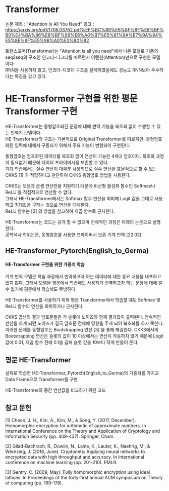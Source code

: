 # Transformer
논문 제목 : "Attention Is All You Need" 링크 : https://arxiv.org/pdf/1706.03762.pdf%EF%BC%89%E6%8F%8F%E8%BF%B0%E4%BA%86%E8%BF%99%E6%A0%B7%E5%81%9A%E7%9A%84%E5%8E%9F%E5%9B%A0%E3%80%82

트랜스포머(Transformer)는 "Attention is all you need"에서 나온 모델로 기존의 seq2seq의 구조인 인코더-디코더를 따르면서 어텐션(Attention)만으로 구현한 모델이다.   
RNN을 사용하지 않고, 인코더-디코더 구조를 설계하였음에도 성능도 RNN보다 우수하다는 특징을 갖고 있다.

# HE-Transformer 구현을 위한 평문 Transformer 구현 #
HE-Transformer는 동형암호화된 문장에 대해 번역 기능을 복호화 없이 수행할 수 있는 번역기 모델이다.   
HE-Transformer의 구조는 기본적으로 Original Transformer를 따르지만, 동형암호화된 입력에 대해서 구동되기 위해서 주요 기능이 변형되어 구현된다.

동형암호는 암호화된 데이터를 복호화 없이 연산이 가능한 4세대 암호이다. 복호화 과정이 필요없기 떄문에 데이터 프라이버시를 보존할 수 있다.   
기계 학습에서는 실수 연산이 대부분 사용되므로 실수 연산을 효율적으로 할 수 있는 CKKS [1] 가 적합하다고 판단하여 CKKS 동형암호 방법을 사용한다.

CKKS는 덧셈과 곱셈 연산만을 지원하기 떄문에 비선형 활성화 함수인 Softmax나 ReLU 를 직접적으로 연산할 수 없다.   
그래서 HE-Transformer에서는 Softmax 함수 연산을 회피해 Logit 값을 그대로 사용하고 최대값을 구하는 것으로 연산을 대체한다.    
ReLU 함수는 [2] 의 방법을 참고하여 제곱 함수로 근사한다.   

HE-Transformer는 코드는 공개 할 수 없으며 전체적인 과정은 아래의 논문으로 설명한다.   
공학석사 학위논문, 동형암호를 사용한 프라이버시 보존 기계 번역 (22.02)

## HE-Transformer_Pytorch(English_to_Germa) ##
#### HE-Transformer 구현을 위한 가중치 학습 ####
기계 번역 모델은 학습 과정에서 번역하고자 하는 데이터에 대한 중요 내용을 내포하고 있지 않다.
그래서 모델을 평문에서 학습해도 사용자가 번역하고자 하는 문장에 대해 알 수 없기에 평문에서 학습해도 무방하다.   

HE-Transformer를 사용하기 위해 평문 Transformer에서 학습할 떄도 Softmax 및 ReLU 함수의 연산을 회피하거나 근사한다.

CKKS 곱셈의 결과 암호문들은 각 슬롯에 노이즈와 함께 결과값이 출력된다. 연속적인 연산을 하게 되면 노이즈가 결국 암호문 전체에 영향을 주게 되어 복호화를 하지 못한다. 이러한 문제를 동형암호는 Bootstrapping 연산 [3] 을 통해 해결한다.
CKKS에서의 Bootstrapping 연산은 슬롯의 값이 10 이상에서는 연산이 작동하지 않기 때문에 Logit 값에 0.01, 제곱 함수 전에 0.1을 곱해 슬롯 값을 10보다 작게 만들어 준다.

## 평문 HE-Transformer ##
실제로 학습한 HE-Transformer_Pytorch(English_to_Germa)의 가중치를 가지고 Data Frame으로 Transformer를 구현

HE-Transformer의 중간 연산값을 비교하기 위한 코드




## 참고 문헌 ##
[1] Cheon, J. H., Kim, A., Kim, M., & Song, Y. (2017, December). Homomorphic encryption for arithmetic of approximate numbers. In International Conference on the Theory and Application of Cryptology and Information Security (pp. 409-437). Springer, Cham.

[2] Gilad-Bachrach, R., Dowlin, N., Laine, K., Lauter, K., Naehrig, M., & Wernsing, J. (2016, June). Cryptonets: Applying neural networks to encrypted data with high throughput and accuracy. In International conference on machine learning (pp. 201-210). PMLR.

[3] Gentry, C. (2009, May). Fully homomorphic encryption using ideal lattices. In Proceedings of the forty-first annual ACM symposium on Theory of computing (pp. 169-178).


